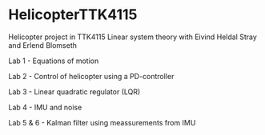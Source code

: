 # HelicopterTTK4115
Helicopter project in TTK4115 Linear system theory with Eivind Heldal Stray and Erlend Blomseth

Lab 1 - Equations of motion

Lab 2 - Control of helicopter using a PD-controller

Lab 3 - Linear quadratic regulator (LQR)

Lab 4 - IMU and noise

Lab 5 & 6 - Kalman filter using meassurements from IMU
